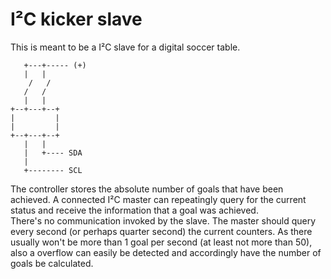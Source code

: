 I²C kicker slave
================

This is meant to be a I²C slave for a digital soccer table.

       +---+----- (+)
       |   |
        /   /
       /   /
       |   |
    +--+---+--+
    |         |
    |         |
    +--+---+--+
       |   |
       |   +---- SDA
       |
       +-------- SCL


The controller stores the absolute number of goals that have been achieved.
A connected I²C master can repeatingly query for the current status and
receive the information that a goal was achieved.  
There's no communication invoked by the slave. The master should query every
second (or perhaps quarter second) the current counters. As there usually won't
be more than 1 goal per second (at least not more than 50), also a overflow can
easily be detected and accordingly have the number of goals be calculated.
